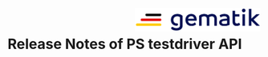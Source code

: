 <img align="right" width="250" height="47" src="images/gematik_logo.png"/> <br/>    

# Release Notes of PS testdriver API

<!---
No Releases yet
--->
